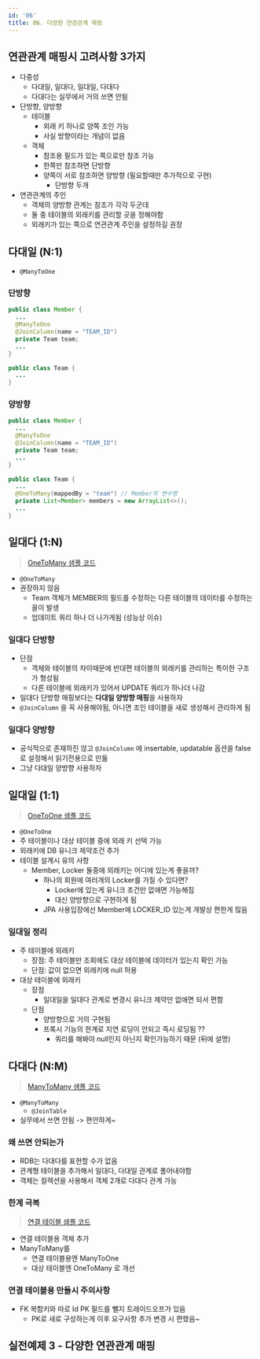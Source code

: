 ```yaml
---
id: '06'
title: 06. 다양한 연관관계 매핑
---
```


## 연관관계 매핑시 고려사항 3가지

- 다중성
  - 다대일, 일대다, 일대일, 다대다
  - 다대다는 실무에서 거의 쓰면 안됨
- 단방향, 양방향
  - 테이블
    - 외래 키 하나로 양쪽 조인 가능
    - 사실 방향이라는 개념이 없음
  - 객체
    - 참조용 필드가 있는 쪽으로만 참조 가능
    - 한쪽만 참조하면 단방향
    - 양쪽이 서로 참조하면 양방향 (필요할때만 추가적으로 구현)
      - 단방향 두개
- 연관관계의 주인
  - 객체의 양방향 관계는 참조가 각각 두군데
  - 둘 중 테이블의 외래키를 관리할 곳을 정해야함
  - 외래키가 있는 쪽으로 연관관계 주인을 설정하길 권장

## 다대일 (N:1)

- `@ManyToOne`

### 단방향

```java
public class Member {
  ...
  @ManyToOne
  @JoinColumn(name = "TEAM_ID")
  private Team team;
  ...
}

public class Team {
  ...
}
```

### 양방향

```java
public class Member {
  ...
  @ManyToOne
  @JoinColumn(name = "TEAM_ID")
  private Team team;
  ...
}

public class Team {
  ...
  @OneToMany(mappedBy = "team") // Member의 변수명
  private List<Member> members = new ArrayList<>();
  ...
}
```

## 일대다 (1:N)

> [OneToMany 샘플 코드](https://github.com/DaehunGwak/study-spring/blob/main/jpa/ex1-hello-jpa/src/main/java/daehun/jpa/hello/mapping/basic/domain/onetomany)

- `@OneToMany`
- 권장하지 않음
  - Team 객체가 MEMBER의 필드를 수정하는 다른 테이블의 데이터를 수정하는 꼴이 발생
  - 업데이트 쿼리 하나 더 나가게됨 (성능상 이슈)

### 일대다 단방향

- 단점
  - 객체와 테이블의 차이때문에 반대편 테이블의 외래키를 관리하는 특이한 구조가 형성됨
  - 다른 테이블에 외래키가 있어서 UPDATE 쿼리가 하나더 나감
- 일대다 단방향 매핑보다는 **다대일 양방향 매핑**을 사용하자
- `@JoinColumn` 을 꼭 사용해야됨, 아니면 조인 테이블을 새로 생성해서 관리하게 됨

### 일대다 양방향

- 공식적으로 존재하진 않고 `@JoinColumn` 에 insertable, updatable 옵션을 false로 설정해서 읽기전용으로 만듦
- 그냥 다대일 양방향 사용하자

## 일대일 (1:1)

> [OneToOne 샘플 코드](https://github.com/DaehunGwak/study-spring/blob/main/jpa/ex1-hello-jpa/src/main/java/daehun/jpa/hello/mapping/basic/domain/onetoone)

- `@OneToOne`
- 주 테이블이나 대상 테이블 중에 외래 키 선택 가능
- 외래키에 DB 유니크 제약조건 추가
- 테이블 설계시 유의 사항
  - Member, Locker 둘중에 외래키는 어디에 있는게 좋을까?
    - 하나의 회원에 여러개의 Locker를 가질 수 있다면?
      - Locker에 있는게 유니크 조건만 없애면 가능해짐
      - 대신 양방향으로 구현하게 됨
    - JPA 사용입장에선 Member에 LOCKER_ID 있는게 개발상 편한게 많음

### 일대일 정리

- 주 테이블에 외래키
  - 장점: 주 테이블만 조회에도 대상 테이블에 데이터가 있는지 확인 가능
  - 단점: 값이 없으면 외래키에 null 허용
- 대상 테이블에 외래키
  - 장점
    - 일대일을 일대다 관계로 변경시 유니크 제약만 없애면 되서 편함
  - 단점
    - 양방향으로 거의 구현됨
    - 프록시 기능의 한계로 지연 로딩이 안되고 즉시 로딩됨 ??
      - 쿼리를 해봐야 null인지 아닌지 확인가능하기 때문 (뒤에 설명)

## 다대다 (N:M)

> [ManyToMany 샘플 코드](https://github.com/DaehunGwak/study-spring/blob/main/jpa/ex1-hello-jpa/src/main/java/daehun/jpa/hello/mapping/basic/domain/manytomany)

- `@ManyToMany`
  - `@JoinTable`
- 실무에서 쓰면 안됨 -> 편안하게~

### 왜 쓰면 안되는가

- RDB는 다대다를 표현할 수가 없음
- 관계형 테이블을 추가해서 일대다, 다대일 관계로 풀어내야함
- 객체는 컬렉션을 사용해서 객체 2개로 다대다 관계 가능

### 한계 극복

> [연결 테이블 샘플 코드](https://github.com/DaehunGwak/study-spring/blob/main/jpa/ex1-hello-jpa/src/main/java/daehun/jpa/hello/mapping/basic/domain/manytomany/refactor)

- 연결 테이블용 객체 추가
- ManyToMany를
  - 연결 테이블용엔 ManyToOne
  - 대상 테이블엔 OneToMany 로 개선

### 연결 테이블용 만들시 주의사항

- FK 복합키와 따로 Id PK 필드를 뺄지 트레이드오프가 있음
  - PK로 새로 구성하는게 이후 요구사항 추가 변경 시 편했음~

## 실전예제 3 - 다양한 연관관계 매핑
